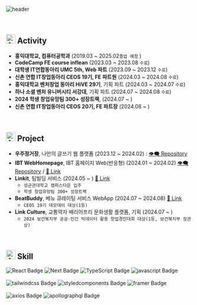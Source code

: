 ![header](https://capsule-render.vercel.app/api?type=rounded&color=0:0f0c29,50:302b63,100:24243e&height=170&text=Hi&animation=fadeIn&desc=Donghyeok%20Kim&fontColor=ffffff&textBg=true&descColor&descAlign=60&fontAlign=33&fontAlignY=50&descSize=40&descAlignY=55)



<br />

## <img src="https://raw.githubusercontent.com/Tarikul-Islam-Anik/Animated-Fluent-Emojis/master/Emojis/Travel%20and%20places/Airplane%20Departure.png" alt="Airplane Departure" width="25" height="25" /> Activity
- **홍익대학교, 컴퓨터공학과** (2019.03 ~ 2025.02`졸업 예정` )
- **CodeCamp FE course inflean** (2023.03 ~ 2023.08 `수료`)
- **대학생 IT연합동아리 UMC 5th, Web 파트** (2023.09 ~ 2023.12 `수료`)
- **신촌 연합 IT창업동아리 CEOS 19기, FE 파트원** (2024.03 ~ 2024.08 `수료`)
- **홍익대학교 벤처창업 동아리 HiVE 29기**, 기획 파트 (2024.03 ~ 2024.07 `수료`)
- **하나 소셜 벤처 유니버시티 서강대**, 기획 파트 (2024.07 ~ 2024.08 `수료`)
- **2024 학생 창업유망팀 300+ 성장트랙**, (2024.07 ~ )
- **신촌 연합 IT창업동아리 CEOS 20기, FE 파트장** (2024.08 ~ )

</br>

## <img src="https://raw.githubusercontent.com/Tarikul-Islam-Anik/Animated-Fluent-Emojis/master/Emojis/Travel%20and%20places/Airplane.png" alt="Airplane" width="25" height="25" /> Project
- **우주정거장**, 나만의 글쓰기 웹 플랫폼 (2023.12 ~ 2024.02) : [👁️‍🗨️ Repository](https://github.com/ddhelop/SpaceStation-Web)
- **IBT WebHomepage**, IBT 홈페이지 Web(반응형) (2024.01 ~ 2024.02) [👁️‍🗨️ Repository](https://github.com/ddhelop/IBT_Homepage-Web) / [🔖 Link](https://www.rocketibt.co.kr/)
- **Linkit**, 팀빌딩 서비스 (2024.05 ~ ) [🔖 Link](https://linkit.im/)
  - `성균관대학교 캠퍼스타운 입주`
  - `학생 창업유망팀 300+ 성장트랙`
- **BeatBuddy**, 베뉴 큐레이팅 서비스 WebApp (2024.07 ~ 2024.08) [🔖 Link](https://beatbuddy.world/)
   - `CEOS 19기 데모데이 대상(1등)`
- **Link Culture**, 교통약자 배리어프리 문화생활 플랫폼, 기획 (2024.07 ~ )
   - `2024 보건복지부 공공·민간 빅데이터 활용 창업경진대회 대상(1등, 보건복지부 장관상)`
</br>

## <img src="https://raw.githubusercontent.com/Tarikul-Islam-Anik/Animated-Fluent-Emojis/master/Emojis/Travel%20and%20places/Airplane%20Arrival.png" alt="Airplane Arrival" width="25" height="25" /> Skill
<!--
[![My Skills](https://skillicons.dev/icons?i=react,nextjs,ts,js)](https://skillicons.dev)<br/></br>
[![My Skills](https://skillicons.dev/icons?i=styledcomponents,tailwind,css)](https://skillicons.dev)
-->

![React Badge](http://img.shields.io/badge/-React-374D9A?style=plastic&logo=react&logoColor=ffffff)
![Next Badge](http://img.shields.io/badge/-NextJS-374D9A?style=plastic&logo=nextdotjs&logoColor=ffffff)
![TypeScript Badge](http://img.shields.io/badge/-TypeScript-374D9A?style=plastic&logo=typescript&logoColor=ffffff)
![javascript Badge](http://img.shields.io/badge/-javascript-374D9A?style=plastic&logo=javascript&logoColor=ffffff)
<br/><br/>
![tailwindcss Badge](http://img.shields.io/badge/-tailwindcss-495057?style=plastic&logo=tailwindcss&logoColor=ffffff)
![styledcomponents Badge](http://img.shields.io/badge/-styledcomponents-495057?style=plastic&logo=styledcomponents&logoColor=ffffff)
![framer Badge](http://img.shields.io/badge/-framer-495057?style=plastic&logo=framer&logoColor=ffffff)
</br><br/>
![axios Badge](http://img.shields.io/badge/-axios-8b00ff?style=plastic&logo=axios&logoColor=ffffff)
![apollographql Badge](http://img.shields.io/badge/-apollographql-8b00ff?style=plastic&logo=apollographql&logoColor=ffffff)

